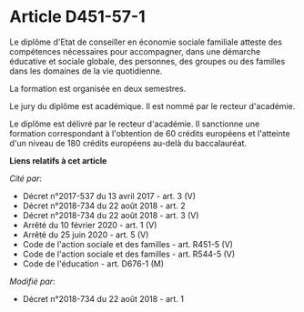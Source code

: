 # Article D451-57-1

Le diplôme d'Etat de conseiller en économie sociale familiale atteste des compétences nécessaires pour accompagner, dans une
démarche éducative et sociale globale, des personnes, des groupes ou des familles dans les domaines de la vie quotidienne.

La formation est organisée en deux semestres.

Le jury du diplôme est académique. Il est nommé par le recteur d'académie.

Le diplôme est délivré par le recteur d'académie. Il sanctionne une formation correspondant à l'obtention de 60 crédits
européens et l'atteinte d'un niveau de 180 crédits européens au-delà du baccalauréat.

**Liens relatifs à cet article**

_Cité par_:

  - Décret n°2017-537 du 13 avril 2017 - art. 3 (V)
  - Décret n°2018-734 du 22 août 2018 - art. 2
  - Décret n°2018-734 du 22 août 2018 - art. 3 (V)
  - Arrêté du 10 février 2020 - art. 1 (V)
  - Arrêté du 25 juin 2020 - art. 5 (V)
  - Code de l'action sociale et des familles - art. R451-5 (V)
  - Code de l'action sociale et des familles - art. R544-5 (V)
  - Code de l'éducation - art. D676-1 (M)

_Modifié par_:

  - Décret n°2018-734 du 22 août 2018 - art. 1
